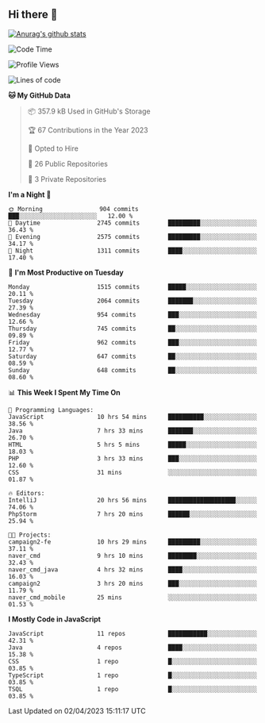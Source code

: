 ## Hi there 👋

[![Anurag's github stats](https://github-readme-stats.vercel.app/api?username=Songwonseok)](https://github.com/anuraghazra/github-readme-stats)



<!--START_SECTION:waka-->
![Code Time](http://img.shields.io/badge/Code%20Time-2%2C161%20hrs%2038%20mins-blue)

![Profile Views](http://img.shields.io/badge/Profile%20Views-1-blue)

![Lines of code](https://img.shields.io/badge/From%20Hello%20World%20I%27ve%20Written-35.0%20million%20lines%20of%20code-blue)

**🐱 My GitHub Data** 

> 📦 357.9 kB Used in GitHub's Storage 
 > 
> 🏆 67 Contributions in the Year 2023
 > 
> 💼 Opted to Hire
 > 
> 📜 26 Public Repositories 
 > 
> 🔑 3 Private Repositories 
 > 
**I'm a Night 🦉** 

```text
🌞 Morning                904 commits         ███░░░░░░░░░░░░░░░░░░░░░░   12.00 % 
🌆 Daytime                2745 commits        █████████░░░░░░░░░░░░░░░░   36.43 % 
🌃 Evening                2575 commits        █████████░░░░░░░░░░░░░░░░   34.17 % 
🌙 Night                  1311 commits        ████░░░░░░░░░░░░░░░░░░░░░   17.40 % 
```
📅 **I'm Most Productive on Tuesday** 

```text
Monday                   1515 commits        █████░░░░░░░░░░░░░░░░░░░░   20.11 % 
Tuesday                  2064 commits        ███████░░░░░░░░░░░░░░░░░░   27.39 % 
Wednesday                954 commits         ███░░░░░░░░░░░░░░░░░░░░░░   12.66 % 
Thursday                 745 commits         ██░░░░░░░░░░░░░░░░░░░░░░░   09.89 % 
Friday                   962 commits         ███░░░░░░░░░░░░░░░░░░░░░░   12.77 % 
Saturday                 647 commits         ██░░░░░░░░░░░░░░░░░░░░░░░   08.59 % 
Sunday                   648 commits         ██░░░░░░░░░░░░░░░░░░░░░░░   08.60 % 
```


📊 **This Week I Spent My Time On** 

```text
💬 Programming Languages: 
JavaScript               10 hrs 54 mins      ██████████░░░░░░░░░░░░░░░   38.56 % 
Java                     7 hrs 33 mins       ███████░░░░░░░░░░░░░░░░░░   26.70 % 
HTML                     5 hrs 5 mins        █████░░░░░░░░░░░░░░░░░░░░   18.03 % 
PHP                      3 hrs 33 mins       ███░░░░░░░░░░░░░░░░░░░░░░   12.60 % 
CSS                      31 mins             ░░░░░░░░░░░░░░░░░░░░░░░░░   01.87 % 

🔥 Editors: 
IntelliJ                 20 hrs 56 mins      ███████████████████░░░░░░   74.06 % 
PhpStorm                 7 hrs 20 mins       ██████░░░░░░░░░░░░░░░░░░░   25.94 % 

🐱‍💻 Projects: 
campaign2-fe             10 hrs 29 mins      █████████░░░░░░░░░░░░░░░░   37.11 % 
naver_cmd                9 hrs 10 mins       ████████░░░░░░░░░░░░░░░░░   32.43 % 
naver_cmd_java           4 hrs 32 mins       ████░░░░░░░░░░░░░░░░░░░░░   16.03 % 
campaign2                3 hrs 20 mins       ███░░░░░░░░░░░░░░░░░░░░░░   11.79 % 
naver_cmd_mobile         25 mins             ░░░░░░░░░░░░░░░░░░░░░░░░░   01.53 % 
```

**I Mostly Code in JavaScript** 

```text
JavaScript               11 repos            ███████████░░░░░░░░░░░░░░   42.31 % 
Java                     4 repos             ████░░░░░░░░░░░░░░░░░░░░░   15.38 % 
CSS                      1 repo              █░░░░░░░░░░░░░░░░░░░░░░░░   03.85 % 
TypeScript               1 repo              █░░░░░░░░░░░░░░░░░░░░░░░░   03.85 % 
TSQL                     1 repo              █░░░░░░░░░░░░░░░░░░░░░░░░   03.85 % 
```




 Last Updated on 02/04/2023 15:11:17 UTC
<!--END_SECTION:waka-->
